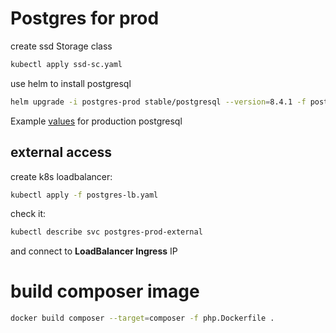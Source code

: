 # Postgres for prod

create ssd Storage class

```bash
kubectl apply ssd-sc.yaml
```

use helm to install postgresql

```bash
helm upgrade -i postgres-prod stable/postgresql --version=8.4.1 -f postgres.yaml
```

Example [values](postgres.yaml) for production postgresql

## external access

create k8s loadbalancer:

```bash
kubectl apply -f postgres-lb.yaml
```

check it:

```bash
kubectl describe svc postgres-prod-external
```

and connect to __LoadBalancer Ingress__ IP

# build composer image

```bash
docker build composer --target=composer -f php.Dockerfile .
```
